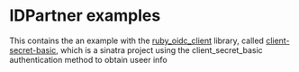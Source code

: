 # IDPartner examples

This contains the an example with the [ruby_oidc_client](https://github.com/idpartner-app/ruby_oidc_client) library, called [client-secret-basic](./client-secret-basic/README.md), which is a sinatra project using the client_secret_basic authentication method to obtain useer info
